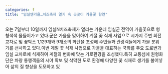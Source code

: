 ```yaml
---
categories: f
title: "임실엔가을…치즈축제 열기 속 곳곳이 가을꽃 향연"
---
```

오는 7일부터 10일까지 임실N치즈축제가 열리는 가운데 임실군 전역이 가을꽃으로 형형색색 물들어가고 있다.군은 가을을 맞이하여 계절 꽃 식재 사업으로 시가지 주변 회전교차로 및 꽃박스 1,129개와 9개소의 화단을 조성해 주민들과 관광객들에게 가을 분위기를 선사하고 있다.이번 계절 꽃 식재 사업으로 가을을 대표하는 국화를 주요 도로변과 임실 교차로에 식재하여 계절의 변화에 맞는 가로환경을 조성했다.특히 교통섬에 원형화단은 차량 통행객들의 시야 확보 및 삭막한 도로 환경에 다양한 꽃 식재로 생기를 불어넣어 삶의 질 향상을 도모하고 있